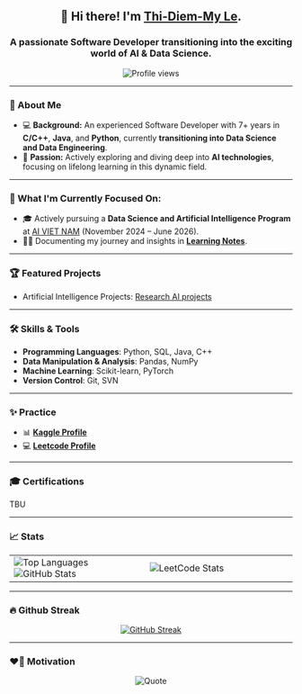 <h2 align="center">👋 Hi there! I'm <b><a href="https://beacons.ai/elizabethmyn">Thi-Diem-My Le</a></b>.</h2>

<h3 align="center">
  A passionate Software Developer transitioning into the exciting world of <b>AI & Data Science</b>.
</h3>

<p align="center">
  <img src="https://komarev.com/ghpvc/?username=mylethidiem&label=Profile%20views&color=0e75b6&style=flat" alt="Profile views" />
</p>

---

### 🌟 About Me
- 💻 **Background:** An experienced Software Developer with 7+ years in **C/C++**, **Java**, and **Python**, currently **transitioning into Data Science and Data Engineering**.
- 🌱 **Passion:** Actively exploring and diving deep into **AI technologies**, focusing on lifelong learning in this dynamic field.
  
---

### 🔄 What I'm Currently Focused On:
- 🎓 Actively pursuing a **Data Science and Artificial Intelligence Program** at [AI VIET NAM](https://aivietnam.edu.vn) (November 2024 – June 2026).
- ✍🏻 Documenting my journey and insights in **[Learning Notes](https://concrete-tray-472.notion.site/Learning-notes-15c0730a96738028bf16e05afd34bd0c?pvs=74)**.
---

### 🏆 Featured Projects
- Artificial Intelligence Projects: [Research AI projects](https://github.com/mylethidiem/AIVN_projects)
<!-- - **Predicting Customer Churn**: Built a machine learning model to predict customer churn using Python, Pandas, and Scikit-learn. [GitHub](link)
- **ETL Pipeline for E-commerce Data**: Designed and implemented a robust ETL pipeline using Apache Spark. [GitHub](link)
- **Dashboard for Health Metrics**: Created an interactive dashboard using Power BI to analyze hospital data. [GitHub](link) -->

---

### 🛠️ Skills & Tools
- **Programming Languages**: Python, SQL, Java, C++
- **Data Manipulation & Analysis**: Pandas, NumPy
- **Machine Learning**: Scikit-learn, PyTorch
- **Version Control**: Git, SVN
<!-- - **Big Data Technologies**: Apache Spark, Hadoop
- **Cloud Platforms**: AWS, GCP 
- **Data Visualization**: Power BI, Tableau, Matplotlib -->

---
### ✨ Practice  
- 📊 **[Kaggle Profile](https://www.kaggle.com/banhmuy)**  
- 💻 **[Leetcode Profile](https://leetcode.com/lethidiemmy961996)**
  <!-- - 🤖 **[DeepML Profile](https://www.deep-ml.com/profile/mzOHLfAKLVauQjHcZOdJxLdgiTS2)** -->

---

### 🎓 Certifications  
TBU
<!-- 
- **Google Data Analytics Professional Certificate**  
- **AWS Certified Data Engineer - Associate**  -->

---

### 📈 Stats  
<div align="center">
  
<table>
  <tr>
    <td width="48%">
      <img align="center" src="https://github-readme-stats.vercel.app/api/top-langs?username=mylethidiem&show_icons=true&locale=en&layout=compact&theme=flag-india&hide_border=true" alt="Top Languages" />
      <img src="https://github-readme-stats.vercel.app/api?username=mylethidiem&show_icons=true&locale=en&theme=flag-india&hide_border=true" alt="GitHub Stats" />
    </td>
    <td width="52%">
      <img src="https://leetcard.jacoblin.cool/lethidiemmy961996?theme=wtf&font=Lekton&ext=activity" alt="LeetCode Stats" />
    </td>
  </tr>
</table>

</div>

---

### 🔥 Github Streak 
<div align="center">
  
[![GitHub Streak](https://streak-stats.demolab.com/?user=mylethidiem)](https://streak-stats.demolab.com/?user=mylethidiem)

</div>

---

### ❤️‍🔥 Motivation
<div align="center">

![Quote](https://github-readme-quotes-bay.vercel.app/quote?quotesUrl=https://github.com/mylethidiem/mylethidiem/blob/main/quotes.json&theme=flag-india&animation=default&layout=default&font=Redressed&bgColor=white&fontColor=red&borderColor=orange)

</div>

